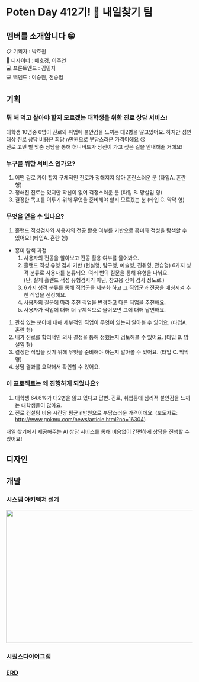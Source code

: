# Poten Day 412기! 🐤 내일찾기 팀

## 멤버를 소개합니다 😁

:clipboard: 기획자 : 박효원<br>
:art: 디자이너 : 베호경, 이주연<br>
:computer: 프론트엔드 : 김민지<br>
:computer: 백엔드 : 이승원, 전승범<br>


## 기획

### 뭐 해 먹고 살아야 할지 모르겠는 대학생을 위한 진로 상담 서비스!

대학생 10명중 6명이 진로와 취업에 불안감을 느끼는 대2병을 앓고있어요. 하지만 성인대상 진로 상담 비용은 회당 n만원으로 부담스러운 가격이에요 😢<br>
진로 고민 별 맞춤 상담을 통해 허니버드가 당신이 가고 싶은 길을 안내해줄 거에요!



### 누구를 위한 서비스 인가요?

1. 어떤 길로 가야 할지 구체적인 진로가 정해지지 않아 혼란스러운 분 (타입A. 혼란 형)<br>
2. 정해진 진로는 있지만 확신이 없어 걱정스러운 분 (타입 B. 망설임 형)<br>
3. 결정한 목표를 이루기 위해 무엇을 준비해야 할지 모르겠는 분 (타입 C. 막막 형)<br>



### 무엇을 얻을 수 있나요?

1. 홀랜드 적성검사와 사용자의 전공 활용 여부를 기반으로 흥미와 적성을 탐색할 수 있어요! (타입A. 혼란 형)
  - 흥미 탐색 과정
    1. 사용자의 전공을 알아보고 전공 활용 여부를 물어봐요.
    2. 홀랜드 적성 유형 검사 기반 (현실형, 탐구형, 예술형, 진취형, 관습형) 6가지 성격 분류로 사용자를 분류되요. 여러 번의 질문을 통해 유형을 나눠요.<br>
      (단, 실제 홀랜드 적성 유형검사가 아닌, 참고용 간이 검사 정도로.)
    4. 6가지 성격 분류를 통해 직업군을 세분화 하고 그 직업군과 전공을 매칭시켜 추천 직업을 선정해요.
    5. 사용자의 질문에 따라 추천 직업을 변경하고 다른 직업을 추천해요.
    6. 사용자가 직업에 대해 더 구체적으로 물어보면 그에 대해 답변해요.
1. 관심 있는 분야에 대해 세부적인 직업이 무엇이 있는지 알아볼 수 있어요. (타입A. 혼란 형)
2. 내가 진로를 합리적인 의사 결정을 통해 정했는지 검토해볼 수 있어요. (타입 B. 망설임 형)
3. 결정한 직업을 갖기 위해 무엇을 준비해야 하는지 알아볼 수 있어요. (타입 C. 막막 형)
4. 상담 결과를 요약해서 확인할 수 있어요.



### 이 프로젝트는 왜 진행하게 되었나요?

1. 대학생 64.6%가 대2병을 앓고 있다고 답변. 진로, 취업등에 심리적 불안감을 느끼는 대학생들이 많아요.
2. 진로 컨설팅 비용 시간당 평균 n만원으로 부담스러운 가격이에요.
  (보도자료: http://www.gokmu.com/news/article.html?no=16304)

내일 찾기에서 제공해주는 AI 상담 서비스를 통해 비용없이 간편하게 상담을 진행할 수 있어요!




## 디자인






## 개발


### 시스템 아키텍쳐 설계
<img src="https://github.com/user-attachments/assets/1f903a09-3cb9-49fe-8f87-42fd94792ba7" width="600" height="360"/>


### [시퀀스다이어그램](https://github.com/future-way/back/blob/main/docs/sequence.md)


### [ERD](https://github.com/future-way/back/blob/main/docs/erd.md)
